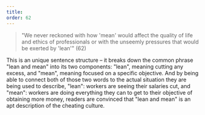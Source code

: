 ```yaml
---
title: 
order: 62
---
```


> "We never reckoned with how 'mean' would affect the quality of life and ethics of professionals or with the unseemly pressures that would be exerted by 'lean'" (62)

This is an unique sentence structure – it breaks down the common phrase "lean and mean" into its two components: "lean", meaning cutting any excess, and "mean", meaning focused on a specific objective. And by being able to connect both of those two words to the actual situation they are being used to describe, "lean": workers are seeing their salaries cut, and "mean": workers are doing everything they can to get to their objective of obtaining more money, readers are convinced that "lean and mean" is an apt description of the cheating culture.